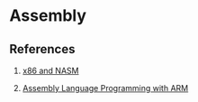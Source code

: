 # Assembly

## References

1. [x86 and NASM](<https://www.youtube.com/channel/UC7KBXRtv-EkiOFsRtpBxIbg/playlists>)

2. [Assembly Language Programming with ARM](<https://www.youtube.com/watch?v=gfmRrPjnEw4>)
